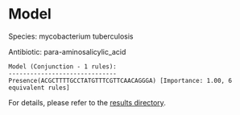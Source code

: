 
# Model

Species: mycobacterium tuberculosis

Antibiotic: para-aminosalicylic_acid

```
Model (Conjunction - 1 rules):
------------------------------
Presence(ACGCTTTTGCCTATGTTTCGTTCAACAGGGA) [Importance: 1.00, 6 equivalent rules]

```

For details, please refer to the [results directory](../../../../../results/scm_b/mycobacterium%20tuberculosis/para-aminosalicylic_acid/repeat_9/).

